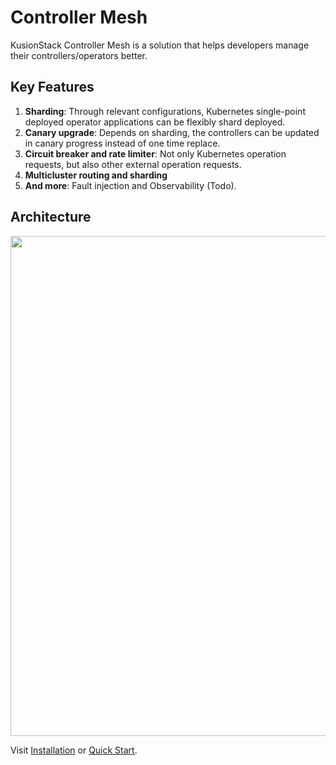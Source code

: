 
# Controller Mesh

KusionStack Controller Mesh is a solution that helps developers manage their controllers/operators better.

## Key Features

1. **Sharding**: Through relevant configurations, Kubernetes single-point deployed operator applications can be flexibly shard deployed.
2. **Canary upgrade**: Depends on sharding, the controllers can be updated in canary progress instead of one time replace.
3. **Circuit breaker and rate limiter**: Not only Kubernetes operation requests, but also other external operation requests.
4. **Multicluster routing and sharding**
5. **And more**: Fault injection and Observability (Todo).


## Architecture
<p align="center">
<img width="800" src={require("./../images/mesh-arch-2.png").default}
/></p>

Visit [Installation](./../started/install.md) or [Quick Start](./../started/try.md).

